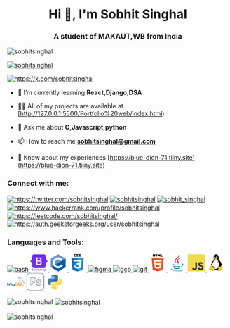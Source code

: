 <h1 align="center">Hi 👋, I'm Sobhit Singhal</h1>
<h3 align="center">A student of MAKAUT,WB from India</h3>

<p align="left"> <img src="https://komarev.com/ghpvc/?username=sobhitsinghal&label=Profile%20views&color=0e75b6&style=flat" alt="sobhitsinghal" /> </p>

<p align="left"> <a href="https://github.com/ryo-ma/github-profile-trophy"><img src="https://github-profile-trophy.vercel.app/?username=sobhitsinghal" alt="sobhitsinghal" /></a> </p>

<p align="left"> <a href="https://twitter.com/sobhitsinghal" target="blank"><img src="https://img.shields.io/twitter/follow/https://twitter.com/sobhitsinghal?logo=twitter&style=for-the-badge" alt="https://x.com/sobhitsinghal" /></a> </p>

- 🌱 I’m currently learning **React,Django,DSA**

- 👨‍💻 All of my projects are available at [http://127.0.0.1:5500/Portfolio%20web/index.html)

- 💬 Ask me about **C,Javascript,python**

- 📫 How to reach me **sobhitsinghal@gmail.com**

- 📄 Know about my experiences [https://blue-dion-71.tiiny.site](https://blue-dion-71.tiiny.site)

<h3 align="left">Connect with me:</h3>
<p align="left">
<a href="https://twitter.com/https://twitter.com/sobhitsinghal" target="blank"><img align="center" src="https://raw.githubusercontent.com/rahuldkjain/github-profile-readme-generator/master/src/images/icons/Social/twitter.svg" alt="https://twitter.com/sobhitsinghal" height="30" width="40" /></a>
<a href="https://linkedin.com/in/sobhitsinghal" target="blank"><img align="center" src="https://raw.githubusercontent.com/rahuldkjain/github-profile-readme-generator/master/src/images/icons/Social/linked-in-alt.svg" alt="sobhitsinghal" height="30" width="40" /></a>
<a href="https://instagram.com/sobhit_singhal" target="blank"><img align="center" src="https://raw.githubusercontent.com/rahuldkjain/github-profile-readme-generator/master/src/images/icons/Social/instagram.svg" alt="sobhit_singhal" height="30" width="40" /></a>
<a href="https://www.hackerrank.com/https://www.hackerrank.com/profile/sobhitsinghal" target="blank"><img align="center" src="https://raw.githubusercontent.com/rahuldkjain/github-profile-readme-generator/master/src/images/icons/Social/hackerrank.svg" alt="https://www.hackerrank.com/profile/sobhitsinghal" height="30" width="40" /></a>
<a href="https://www.leetcode.com/https://leetcode.com/sobhitsinghal/" target="blank"><img align="center" src="https://raw.githubusercontent.com/rahuldkjain/github-profile-readme-generator/master/src/images/icons/Social/leet-code.svg" alt="https://leetcode.com/sobhitsinghal/" height="30" width="40" /></a>
<a href="https://auth.geeksforgeeks.org/user/https://auth.geeksforgeeks.org/user/sobhitsinghal" target="blank"><img align="center" src="https://raw.githubusercontent.com/rahuldkjain/github-profile-readme-generator/master/src/images/icons/Social/geeks-for-geeks.svg" alt="https://auth.geeksforgeeks.org/user/sobhitsinghal" height="30" width="40" /></a>
</p>

<h3 align="left">Languages and Tools:</h3>
<p align="left"> <a href="https://www.gnu.org/software/bash/" target="_blank" rel="noreferrer"> <img src="https://www.vectorlogo.zone/logos/gnu_bash/gnu_bash-icon.svg" alt="bash" width="40" height="40"/> </a> <a href="https://getbootstrap.com" target="_blank" rel="noreferrer"> <img src="https://raw.githubusercontent.com/devicons/devicon/master/icons/bootstrap/bootstrap-plain-wordmark.svg" alt="bootstrap" width="40" height="40"/> </a> <a href="https://www.cprogramming.com/" target="_blank" rel="noreferrer"> <img src="https://raw.githubusercontent.com/devicons/devicon/master/icons/c/c-original.svg" alt="c" width="40" height="40"/> </a> <a href="https://www.w3schools.com/css/" target="_blank" rel="noreferrer"> <img src="https://raw.githubusercontent.com/devicons/devicon/master/icons/css3/css3-original-wordmark.svg" alt="css3" width="40" height="40"/> </a> <a href="https://www.figma.com/" target="_blank" rel="noreferrer"> <img src="https://www.vectorlogo.zone/logos/figma/figma-icon.svg" alt="figma" width="40" height="40"/> </a> <a href="https://cloud.google.com" target="_blank" rel="noreferrer"> <img src="https://www.vectorlogo.zone/logos/google_cloud/google_cloud-icon.svg" alt="gcp" width="40" height="40"/> </a> <a href="https://git-scm.com/" target="_blank" rel="noreferrer"> <img src="https://www.vectorlogo.zone/logos/git-scm/git-scm-icon.svg" alt="git" width="40" height="40"/> </a> <a href="https://www.w3.org/html/" target="_blank" rel="noreferrer"> <img src="https://raw.githubusercontent.com/devicons/devicon/master/icons/html5/html5-original-wordmark.svg" alt="html5" width="40" height="40"/> </a> <a href="https://www.java.com" target="_blank" rel="noreferrer"> <img src="https://raw.githubusercontent.com/devicons/devicon/master/icons/java/java-original.svg" alt="java" width="40" height="40"/> </a> <a href="https://developer.mozilla.org/en-US/docs/Web/JavaScript" target="_blank" rel="noreferrer"> <img src="https://raw.githubusercontent.com/devicons/devicon/master/icons/javascript/javascript-original.svg" alt="javascript" width="40" height="40"/> </a> <a href="https://www.linux.org/" target="_blank" rel="noreferrer"> <img src="https://raw.githubusercontent.com/devicons/devicon/master/icons/linux/linux-original.svg" alt="linux" width="40" height="40"/> </a> <a href="https://www.mysql.com/" target="_blank" rel="noreferrer"> <img src="https://raw.githubusercontent.com/devicons/devicon/master/icons/mysql/mysql-original-wordmark.svg" alt="mysql" width="40" height="40"/> </a> <a href="https://www.photoshop.com/en" target="_blank" rel="noreferrer"> <img src="https://raw.githubusercontent.com/devicons/devicon/master/icons/photoshop/photoshop-line.svg" alt="photoshop" width="40" height="40"/> </a> <a href="https://www.python.org" target="_blank" rel="noreferrer"> <img src="https://raw.githubusercontent.com/devicons/devicon/master/icons/python/python-original.svg" alt="python" width="40" height="40"/> </a> </p>

<p><img align="left" src="https://github-readme-stats.vercel.app/api/top-langs?username=sobhitsinghal&show_icons=true&locale=en&layout=compact" alt="sobhitsinghal" /></p>

<p>&nbsp;<img align="center" src="https://github-readme-stats.vercel.app/api?username=sobhitsinghal&show_icons=true&locale=en" alt="sobhitsinghal" /></p>

<p><img align="center" src="https://github-readme-streak-stats.herokuapp.com/?user=sobhitsinghal&" alt="sobhitsinghal" /></p>
